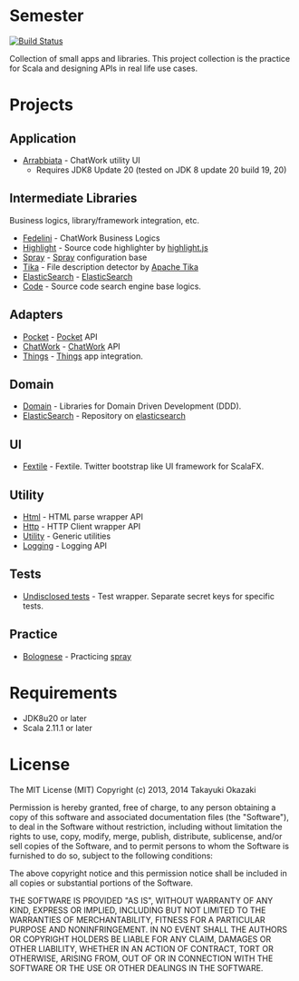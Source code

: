 # Semester

[![Build Status](https://travis-ci.org/watermint/Semester.png)](https://travis-ci.org/watermint/Semester)

Collection of small apps and libraries. This project collection is the practice for Scala and designing APIs in real life use cases. 

# Projects

## Application

* [Arrabbiata](etude/app/arrabbiata) - ChatWork utility UI
    * Requires JDK8 Update 20 (tested on JDK 8 update 20 build 19, 20)

## Intermediate Libraries

Business logics, library/framework integration, etc.

* [Fedelini](etude/kitchenette/fedelini) - ChatWork Business Logics
* [Highlight](etude/kitchenette/highlight) - Source code highlighter by [highlight.js](http://highlightjs.org)
* [Spray](etude/kitchenette/spray) - [Spray](http://spray.io) configuration base
* [Tika](etude/kitchenette/tika) - File description detector by [Apache Tika](http://tika.apache.org) 
* [ElasticSearch](etude/kitchenette/elasticsearch) - [ElasticSearch](http://www.elasticsearch.org) 
* [Code](etude/kitchenette/code) - Source code search engine base logics.

## Adapters

* [Pocket](etude/bookmark/pocket) - [Pocket](http://getpocket.com) API
* [ChatWork](etude/messaging/chatwork) - [ChatWork](http://chatwork.com) API
* [Things](etude/ticket/things) - [Things](https://culturedcode.com/things/) app integration.

## Domain

* [Domain](etude/domain/core) - Libraries for Domain Driven Development (DDD).
* [ElasticSearch](etude/domain/elasticsearch) - Repository on [elasticsearch](http://www.elasticsearch.org)

## UI

* [Fextile](etude/desktop/fextile) - Fextile. Twitter bootstrap like UI framework for ScalaFX.

## Utility

* [Html](etude/foundation/html) - HTML parse wrapper API
* [Http](etude/foundation/http) - HTTP Client wrapper API
* [Utility](etude/foundation/utility) - Generic utilities
* [Logging](etude/foundation/logging) - Logging API

## Tests

* [Undisclosed tests](etude/test/undisclosed) - Test wrapper. Separate secret keys for specific tests.

## Practice

* [Bolognese](etude/recherche/bolognese) - Practicing [spray](http://spray.io)

# Requirements

* JDK8u20 or later
* Scala 2.11.1 or later

# License

The MIT License (MIT) Copyright (c) 2013, 2014 Takayuki Okazaki

Permission is hereby granted, free of charge, to any person obtaining a copy of this software and associated documentation files (the "Software"), to deal in the Software without restriction, including without limitation the rights to use, copy, modify, merge, publish, distribute, sublicense, and/or sell copies of the Software, and to permit persons to whom the Software is furnished to do so, subject to the following conditions:

The above copyright notice and this permission notice shall be included in all copies or substantial portions of the Software.

THE SOFTWARE IS PROVIDED "AS IS", WITHOUT WARRANTY OF ANY KIND, EXPRESS OR IMPLIED, INCLUDING BUT NOT LIMITED TO THE WARRANTIES OF MERCHANTABILITY, FITNESS FOR A PARTICULAR PURPOSE AND NONINFRINGEMENT. IN NO EVENT SHALL THE AUTHORS OR COPYRIGHT HOLDERS BE LIABLE FOR ANY CLAIM, DAMAGES OR OTHER LIABILITY, WHETHER IN AN ACTION OF CONTRACT, TORT OR OTHERWISE, ARISING FROM, OUT OF OR IN CONNECTION WITH THE SOFTWARE OR THE USE OR OTHER DEALINGS IN THE SOFTWARE.
